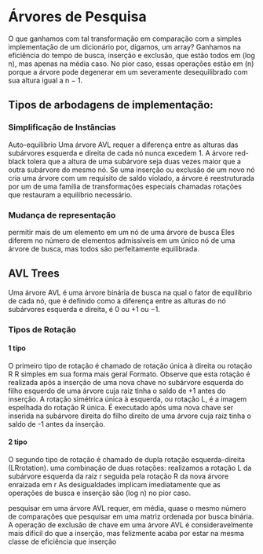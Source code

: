 # Árvores de Pesquisa
O que ganhamos com tal transformação em comparação com a simples implementação de um dicionário por, digamos, um array? Ganhamos na eficiência do tempo de busca, inserção e exclusão, que estão todos em (log n), mas apenas na média caso. No pior caso, essas operações estão em (n) porque a árvore pode degenerar em um severamente desequilibrado com sua altura igual a n − 1.

## Tipos de arbodagens de implementação:
### Simplificação de Instâncias
Auto-equilibrio
Uma árvore AVL requer a diferença entre as alturas das subárvores esquerda e direita de cada nó nunca excedem 1.
A árvore red-black tolera que a altura de uma subárvore seja duas vezes maior que a outra subárvore do mesmo nó. Se uma inserção ou exclusão de um novo nó cria uma árvore com um requisito de saldo violado, a árvore é reestruturada por um de uma família de transformações especiais chamadas rotações que restauram a equilíbrio necessário.
### Mudança de representação
permitir mais de um elemento em um nó de uma árvore de busca
Eles diferem no número de elementos admissíveis em um único nó de uma árvore de busca, mas todos são perfeitamente equilibrada.

## AVL Trees
Uma árvore AVL é uma árvore binária de busca na qual o fator de equilíbrio de cada nó, que é definido como a diferença entre as alturas do nó subárvores esquerda e direita, é 0 ou +1 ou −1.
### Tipos de Rotação
#### 1 tipo
O primeiro tipo de rotação é chamado de rotação única à direita ou rotação R
R simples em sua forma mais geral Formato. Observe que esta rotação é realizada após a inserção de uma nova chave no subárvore esquerda do filho esquerdo de uma árvore cuja raiz tinha o saldo de +1 antes do inserção.
A rotação simétrica única à esquerda, ou rotação L, é a imagem espelhada do rotação R única. É executado após uma nova chave ser inserida na subárvore direita do filho direito de uma árvore cuja raiz tinha o saldo de -1 antes da inserção.
#### 2 tipo
O segundo tipo de rotação é chamado de dupla rotação esquerda-direita (LRrotation).
uma combinação de duas rotações: realizamos a rotação L da subárvore esquerda da raiz r seguida pela rotação R da nova árvore enraizada em r
As desigualdades implicam imediatamente que as operações de busca e inserção são (log n) no pior caso.

pesquisar em uma árvore AVL requer, em média, quase o mesmo número de comparações que pesquisar em uma matriz ordenada por busca binária.
A operação de exclusão de chave em uma árvore AVL é consideravelmente mais difícil do que a inserção, mas felizmente acaba por estar na mesma classe de eficiência que inserção